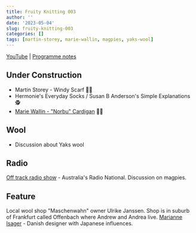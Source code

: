 ```yaml
---
title: Fruity Knitting 003
author: ''
date: '2023-05-04'
slug: fruity-knitting-003
categories: []
tags: [martin-storey, marie-wallin, magpies, yaks-wool]
---
```


[YouTube](https://www.youtube.com/watch?v=sR4WA2fwFCc) | [Programme notes](https://fruityknitting.com/2016/04/23/danish-designers-australian-magpies-fruity-knitting-podcast-episode-3/)

## Under Construction
* Martin Storey - Windy Scarf 🧑‍🦰
* Hermonie's Everyday Socks / Susan B Anderson's Simple Explanations 🕵️
* [Marie Wallin - "Norbu" Cardigan](https://www.ravelry.com/patterns/library/norbu) 🧑‍🦰

## Wool
* Discussion about Yaks wool

## Radio
[Off track radio show](https://www.abc.net.au/radionational/programs/offtrack) - Australia's Radio National. Discussion on magpies.

## Feature
Local wool shop "Maschenwahn" owner Ulrike Janssen. Shop is in suburb of Frankfurt called Offenbach where Andrew and Andrea live. [Marianne Isager](https://isagerstrik.dk/en/marianne-isager/?lang=en) - Danish designer with Japanese influences.
